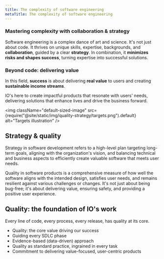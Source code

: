 ```yaml
---
title: The complexity of software engineering
metaTitle: The complexity of software engineering
---
```


### Mastering complexity with collaboration & strategy

Software engineering is a complex dance of art and science. It's not just about code. It thrives on unique skills, expertise, backgrounds, and **collaboration**, guided by a clear **strategy**. In combination, it **minimizes risks and shapes success**, turning expertise into successful solutions.

### Beyond code: delivering value

In this field, **success** is about delivering **real value** to users and creating **sustainable income streams**.

IO's here to create impactful products that resonate with users' needs, delivering solutions that enhance lives and drive the business forward.

<img className="default-sized-image" src={require("@site/static/img/quality-strategy/targets.png").default} alt="Targets illustration" />

## Strategy & quality

Strategy in software development refers to a high-level plan targeting long-term goals, aligning with the organization's vision, and balancing technical and business aspects to efficiently create valuable software that meets user needs.

Quality in software products is a comprehensive measure of how well the software aligns with the intended design, satisfies user needs, and remains resilient against various challenges or changes. It's not just about being bug-free; it's about delivering value, ensuring safety, and providing a positive user experience.

## Quality: the foundation of IO's work

Every line of code, every process, every release, has quality at its core.

-   Quality: the core value driving our success
-   Guiding every SDLC phase
-   Evidence-based (data-driven) approach
-   Quality as standard practice, ingrained in every task
-   Commitment to delivering value-focused, user-centric products
